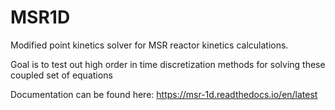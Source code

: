 # MSR1D
Modified point kinetics solver for MSR reactor kinetics calculations.  

Goal is to test out high order in time discretization methods for solving these coupled set of equations

Documentation can be found here: https://msr-1d.readthedocs.io/en/latest

